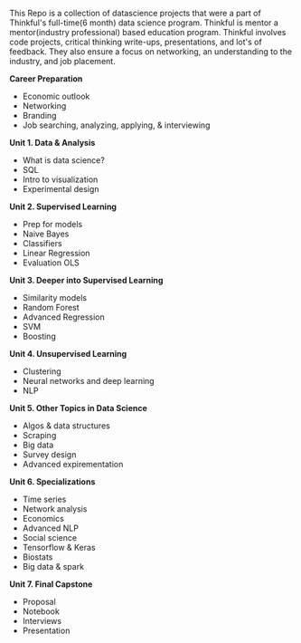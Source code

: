This Repo is a collection of datascience projects that were a part of Thinkful's full-time(6 month) data science program. Thinkful is mentor a mentor(industry professional) based education program. Thinkful involves code projects, critical thinking write-ups, presentations, and lot's of feedback. They also ensure a focus on networking, an understanding to the industry, and job placement.  

**Career Preparation**
- Economic outlook
- Networking
- Branding
- Job searching, analyzing, applying, & interviewing

**Unit 1. Data & Analysis**
- What is data science?
- SQL
- Intro to visualization
- Experimental design

**Unit 2. Supervised Learning**
- Prep for models
- Naive Bayes
- Classifiers
- Linear Regression
- Evaluation OLS

**Unit 3. Deeper into Supervised Learning**
- Similarity models
- Random Forest
- Advanced Regression
- SVM
- Boosting

**Unit 4. Unsupervised Learning**
- Clustering
- Neural networks and deep learning
- NLP

**Unit 5. Other Topics in Data Science**
- Algos & data structures
- Scraping
- Big data
- Survey design
- Advanced expirementation

**Unit 6. Specializations**
- Time series
- Network analysis
- Economics
- Advanced NLP
- Social science
- Tensorflow & Keras
- Biostats
- Big data & spark

**Unit 7. Final Capstone**
- Proposal
- Notebook
- Interviews
- Presentation

